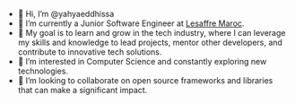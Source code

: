 - 👋 Hi, I’m @yahyaeddhissa
- 🌱 I’m currently a Junior Software Engineer at [Lesaffre Maroc](https://lesaffremaroc.com/).
- 🎯 My goal is to learn and grow in the tech industry, where I can leverage my skills and knowledge to lead projects, mentor other developers, and contribute to innovative tech solutions.
- 👀 I’m interested in Computer Science and constantly exploring new technologies.
- 💞️ I’m looking to collaborate on open source frameworks and libraries that can make a significant impact.
<!-- - 🌐 Visit my personal website for more information: Not available yet. -->
